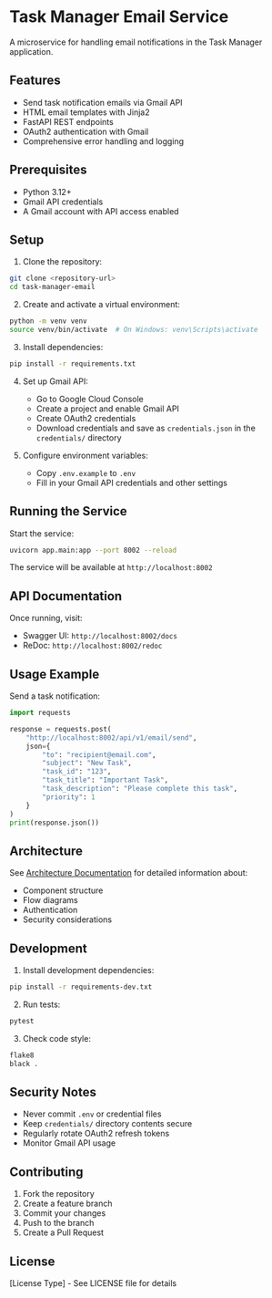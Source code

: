 # Task Manager Email Service

A microservice for handling email notifications in the Task Manager application.

## Features

- Send task notification emails via Gmail API
- HTML email templates with Jinja2
- FastAPI REST endpoints
- OAuth2 authentication with Gmail
- Comprehensive error handling and logging

## Prerequisites

- Python 3.12+
- Gmail API credentials
- A Gmail account with API access enabled

## Setup

1. Clone the repository:
```bash
git clone <repository-url>
cd task-manager-email
```

2. Create and activate a virtual environment:
```bash
python -m venv venv
source venv/bin/activate  # On Windows: venv\Scripts\activate
```

3. Install dependencies:
```bash
pip install -r requirements.txt
```

4. Set up Gmail API:
   - Go to Google Cloud Console
   - Create a project and enable Gmail API
   - Create OAuth2 credentials
   - Download credentials and save as `credentials.json` in the `credentials/` directory

5. Configure environment variables:
   - Copy `.env.example` to `.env`
   - Fill in your Gmail API credentials and other settings

## Running the Service

Start the service:
```bash
uvicorn app.main:app --port 8002 --reload
```

The service will be available at `http://localhost:8002`

## API Documentation

Once running, visit:
- Swagger UI: `http://localhost:8002/docs`
- ReDoc: `http://localhost:8002/redoc`

## Usage Example

Send a task notification:
```python
import requests

response = requests.post(
    "http://localhost:8002/api/v1/email/send",
    json={
        "to": "recipient@email.com",
        "subject": "New Task",
        "task_id": "123",
        "task_title": "Important Task",
        "task_description": "Please complete this task",
        "priority": 1
    }
)
print(response.json())
```

## Architecture

See [Architecture Documentation](docs/architecture.md) for detailed information about:
- Component structure
- Flow diagrams
- Authentication
- Security considerations

## Development

1. Install development dependencies:
```bash
pip install -r requirements-dev.txt
```

2. Run tests:
```bash
pytest
```

3. Check code style:
```bash
flake8
black .
```

## Security Notes

- Never commit `.env` or credential files
- Keep `credentials/` directory contents secure
- Regularly rotate OAuth2 refresh tokens
- Monitor Gmail API usage

## Contributing

1. Fork the repository
2. Create a feature branch
3. Commit your changes
4. Push to the branch
5. Create a Pull Request

## License

[License Type] - See LICENSE file for details 